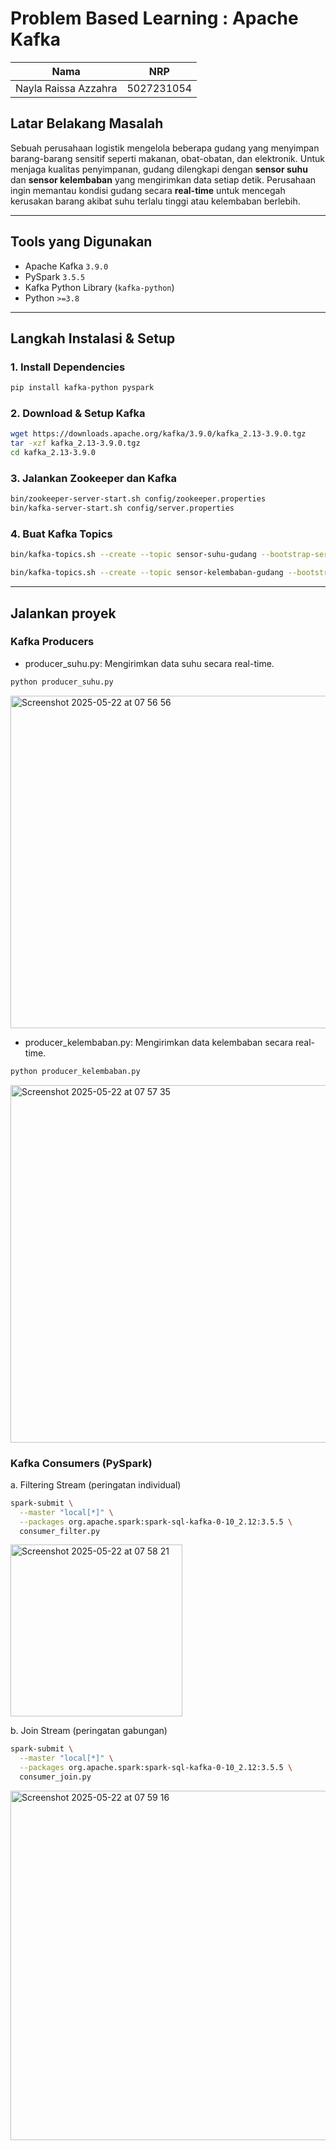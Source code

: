 # Problem Based Learning : Apache Kafka

| Nama  | NRP  |
|----------|----------|
| Nayla Raissa Azzahra  | 5027231054 |

## Latar Belakang Masalah
Sebuah perusahaan logistik mengelola beberapa gudang yang menyimpan barang-barang sensitif seperti makanan, obat-obatan, dan elektronik. Untuk menjaga kualitas penyimpanan, gudang dilengkapi dengan **sensor suhu** dan **sensor kelembaban** yang mengirimkan data setiap detik. Perusahaan ingin memantau kondisi gudang secara **real-time** untuk mencegah kerusakan barang akibat suhu terlalu tinggi atau kelembaban berlebih.

---

## Tools yang Digunakan
- Apache Kafka `3.9.0`
- PySpark `3.5.5`
- Kafka Python Library (`kafka-python`)
- Python `>=3.8`

---

## Langkah Instalasi & Setup
### 1. Install Dependencies
```bash
pip install kafka-python pyspark
```
### 2. Download & Setup Kafka
```bash
wget https://downloads.apache.org/kafka/3.9.0/kafka_2.13-3.9.0.tgz
tar -xzf kafka_2.13-3.9.0.tgz
cd kafka_2.13-3.9.0
```
### 3. Jalankan Zookeeper dan Kafka
```bash
bin/zookeeper-server-start.sh config/zookeeper.properties
bin/kafka-server-start.sh config/server.properties
```
### 4. Buat Kafka Topics
```bash
bin/kafka-topics.sh --create --topic sensor-suhu-gudang --bootstrap-server localhost:9092 --partitions 1 --replication-factor 1

bin/kafka-topics.sh --create --topic sensor-kelembaban-gudang --bootstrap-server localhost:9092 --partitions 1 --replication-factor 1
```
---
## Jalankan proyek
### Kafka Producers
- producer_suhu.py: Mengirimkan data suhu secara real-time.
```bash
python producer_suhu.py
```
<img width="532" alt="Screenshot 2025-05-22 at 07 56 56" src="https://github.com/user-attachments/assets/88e18f7e-0751-4523-ad12-43d5347711c4" />

- producer_kelembaban.py: Mengirimkan data kelembaban secara real-time.
```bash
python producer_kelembaban.py
```
<img width="572" alt="Screenshot 2025-05-22 at 07 57 35" src="https://github.com/user-attachments/assets/3913619a-02ef-49b5-8de9-edd10f00039d" />

### Kafka Consumers (PySpark)
a. Filtering Stream (peringatan individual)
```bash
spark-submit \
  --master "local[*]" \
  --packages org.apache.spark:spark-sql-kafka-0-10_2.12:3.5.5 \
  consumer_filter.py
```
<img width="275" alt="Screenshot 2025-05-22 at 07 58 21" src="https://github.com/user-attachments/assets/5ac741cd-cfdb-435e-a0f0-4ff953a0a308" />

b. Join Stream (peringatan gabungan)
```bash
spark-submit \
  --master "local[*]" \
  --packages org.apache.spark:spark-sql-kafka-0-10_2.12:3.5.5 \
  consumer_join.py
```
<img width="559" alt="Screenshot 2025-05-22 at 07 59 16" src="https://github.com/user-attachments/assets/ddb67f33-91d4-4216-a981-7c8c0b067a70" />


